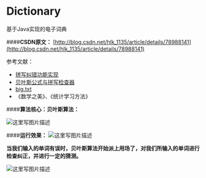 # Dictionary
基于Java实现的电子词典

####**CSDN原文：**
[http://blog.csdn.net/hlk_1135/article/details/78988141](http://blog.csdn.net/hlk_1135/article/details/78988141)

参考文献：
 - [拼写纠错功能实现](http://www.chepoo.com/spelling-correction-function-realization.html)
 - [ 贝叶斯公式与拼写检查器](http://blog.csdn.net/dc_726/article/details/7107364)
 - [big.txt](http://norvig.com/big.txt)
 - 《数学之美》、《统计学习方法》
 
####**算法核心：贝叶斯算法：**

![这里写图片描述](http://img.blog.csdn.net/20180117215259394?watermark/2/text/aHR0cDovL2Jsb2cuY3Nkbi5uZXQvSExLXzExMzU=/font/5a6L5L2T/fontsize/400/fill/I0JBQkFCMA==/dissolve/70/gravity/SouthEast)

####**运行效果：**
![这里写图片描述](http://img.blog.csdn.net/20180117213528044?watermark/2/text/aHR0cDovL2Jsb2cuY3Nkbi5uZXQvSExLXzExMzU=/font/5a6L5L2T/fontsize/400/fill/I0JBQkFCMA==/dissolve/70/gravity/SouthEast)

**当我们输入的单词有误时，贝叶斯算法开始派上用场了，对我们所输入的单词进行检查纠正，并进行一定的猜测。**

![这里写图片描述](http://img.blog.csdn.net/20180117213543663?watermark/2/text/aHR0cDovL2Jsb2cuY3Nkbi5uZXQvSExLXzExMzU=/font/5a6L5L2T/fontsize/400/fill/I0JBQkFCMA==/dissolve/70/gravity/SouthEast)
